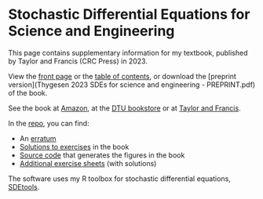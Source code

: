 # Stochastic Differential Equations for Science and Engineering

This page contains supplementary information for my textbook, published by Taylor and Francis (CRC Press) in 2023.

View the [front page](Thygesen2023.jpg) or the [table of contents](TOC.pdf), or download the [preprint version](Thygesen 2023 SDEs for science and engineering - PREPRINT.pdf) of the book. 

See the book at [Amazon](https://a.co/d/9KPknuO), at the [DTU bookstore](https://www.polyteknisk.dk/home/Detaljer/9781032232171) or at [Taylor and Francis](https://www.taylorfrancis.com/books/mono/10.1201/9781003277569/stochastic-differential-equations-science-engineering-uffe-h%C3%B8gsbro-thygesen?context=ubx&refId=91568383-8f54-4388-961a-ffe3fdc2ac04). 

In the 	[repo](https://www.github.com/Uffe-H-Thygesen/SDEbook), you can find:

* An [erratum](https://github.com/Uffe-H-Thygesen/SDEbook/tree/main/Errata.pdf) 
* [Solutions to exercises](https://github.com/Uffe-H-Thygesen/SDEbook/tree/main/Solutions) in the book
* [Source code](https://github.com/Uffe-H-Thygesen/SDEbook/blob/main/code/TABLE.md) that generates the figures in the book
* [Additional exercise sheets](https://github.com/Uffe-H-Thygesen/SDEbook/tree/main/Exercises) (with solutions)

The software uses my R toolbox for stochastic differential equations, [SDEtools](https://www.github.com/Uffe-H-Thygesen/SDEtools).
